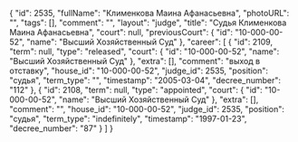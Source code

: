 {
    "id": 2535,
    "fullName": "Клименкова Маина Афанасьевна",
    "photoURL": "",
    "tags": [],
    "comment": "",
    "layout": "judge",
    "title": "Судья Клименкова Маина Афанасьевна",
    "court": null,
    "previousCourt": {
        "id": "10-000-00-52",
        "name": "Высший Хозяйственный Суд"
    },
    "career": [
        {
            "id": 2109,
            "term": null,
            "type": "released",
            "court": {
                "id": "10-000-00-52",
                "name": "Высший Хозяйственный Суд"
            },
            "extra": [],
            "comment": "выход в отставку",
            "house_id": "10-000-00-52",
            "judge_id": 2535,
            "position": "судья",
            "term_type": "",
            "timestamp": "2005-03-04",
            "decree_number": "112"
        },
        {
            "id": 2108,
            "term": null,
            "type": "appointed",
            "court": {
                "id": "10-000-00-52",
                "name": "Высший Хозяйственный Суд"
            },
            "extra": [],
            "comment": "",
            "house_id": "10-000-00-52",
            "judge_id": 2535,
            "position": "судья",
            "term_type": "indefinitely",
            "timestamp": "1997-01-23",
            "decree_number": "87"
        }
    ]
}